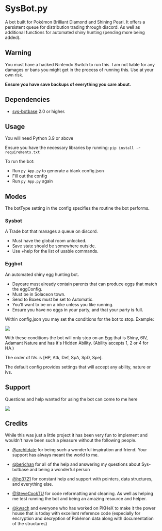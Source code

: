 # SysBot.py

A bot built for Pokémon Brilliant Diamond and Shining Pearl. It offers a persistent queue for distribution trading through discord. As well as additional functions for automated shiny hunting (pending more being added).

## Warning

You must have a hacked Nintendo Switch to run this. I am not liable for any damages or bans you might get in the process of running this. Use at your own risk.

**Ensure you have save backups of everything you care about.**

## Dependencies

- [sys-botbase](https://github.com/olliz0r/sys-botbase/releases) 2.0 or higher.

## Usage
You will need Python 3.9 or above


Ensure you have the necessary libraries by running:
`pip install -r requirements.txt`

To run the bot:
- Run `py App.py` to generate a blank config.json
- Fill out the config
- Run `py App.py` again

## Modes

The botType setting in the config specifies the routine the bot performs.
### Sysbot
A Trade bot that manages a queue on discord.
  * Must have the global room unlocked. 
  * Save state should be somewhere outside.
  * Use +help for the list of usable commands.
### Eggbot 
An automated shiny egg hunting bot.
  * Daycare must already contain parents that can produce eggs that match the eggConfig.
  * Must be in Solaceon town.
  * Send to Boxes must be set to Automatic.
  * You'll want to be on a bike unless you like running.
  * Ensure you have no eggs in your party, and that your party is full.

Within config.json you may set the conditions for the bot to stop. Example:

<img src="https://cdn.discordapp.com/attachments/733862180973314238/923365700934979604/unknown.png">

With these conditions the bot will only stop on an Egg that is Shiny, 6IV, Adamant Nature and has it's Hidden Ability. (Ability accepts 1, 2 or 4 for HA.)

The order of IVs is [HP, Atk, Def, SpA, SpD, Spe]. 

The default config provides settings that will accept any ability, nature or ivs.



## Support

Questions and help wanted for using the bot can come to me here

[<img src="https://discordapp.com/api/guilds/680260945666113591/widget.png?style=banner2">](https://discord.gg/Yh9hBYt)


## Credits

While this was just a little project it has been very fun to implement and wouldn't have been such a pleasure without the following people.


- [@architdate](https://github.com/architdate) for being such a wonderful inspiration and friend. Your support has always meant the world to me.

- [@berichan](https://github.com/berichan) for all of the help and answering my questions about Sys-botbase and being a wonderful person

- [@hp3721](https://github.com/hp3721) for constant help and support with pointers, data structures, and everything else.

- [@SteveCookTU](https://github.com/SteveCookTU) for code reformatting and cleaning. As well as helping me test running the bot and being an amazing resource and helper.

- [@kwsch](https://github.com/kwsch) and everyone who has worked on PKHeX to make it the power house that is today with excellent reference code (especially for encryption and decryption of Pokémon data along with documentation of the structures)
